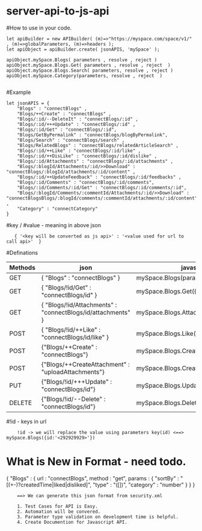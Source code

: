 # server-api-to-js-api

#How to use in your code.

```
let apiBuilder = new APIBuilder( (m)=>"https://myspace.com/space/v1/" , (m)=>globalParameters, (m)=>headers );
let apiObject = apiBuilder.create( jsonAPIS, 'mySpace' );

apiObject.mySpace.Blogs( parameters , resolve , reject ) 
apiObject.mySpace.Blogs.Get( parameters , resolve , reject  ) 
apiObject.mySpace.Blogs.Search( parameters, resolve , reject )
apiObject.mySpace.Category(parameters, resolve , reject  )
  
```

#Example

```
let jsonAPIS = {
	"Blogs" : "connectBlogs" ,
	"Blogs/++Create" : "connectBlogs" ,
	"Blogs/:id/--DeleteIt" : "connectBlogs/:id" ,
	"Blogs/:id/+++Update" : "connectBlogs/:id" ,
	"Blogs/:id/Get" : "connectBlogs/:id",
	"Blogs/GetByPermalink" : "connectBlogs/blogByPermalink",
	"Blogs/Search" : "connectBlogs/search" ,
	"Blogs/RelatedBlogs" : "connectBlogs/relatedArticleSearch" ,
	"Blogs/:id/++Like" : "connectBlogs/:id/like" ,
	"Blogs/:id/++DisLike" : "connectBlogs/:id/dislike" ,
	"Blogs/:id/Attachments" : "connectBlogs/:id/attachments" ,
	"Blogs/:blogId/Attachments/:id/>>Download" : "connectBlogs/:blogId/attachments/:id/content" ,
	"Blogs/:id/++UpdateFeedback" : "connectBlogs/:id/feedbacks" ,
	"Blogs/:id/Comments" : "connectBlogs/:id/comments",
	"Blogs/:id/Comments/:id/Get" : "connectBlogs/:id/comments/:id",
	"Blogs/:blogId/Comments/:commentId/Attachments/:id/>>Download" : "connectBlogsBlogs/:blogId/comments/:commentId/attachments/:id/content" ,
	"Category" : "connectCategory"
}

```

#key / #value - meaning in above json 

```  
   { '<key will be converted as js api>' : '<value used for url to call api>'  }
```

#Definations 

Methods       | json          | javascript api  | urls 
------------- | ------------- | --------------  | ----------------
GET           |  { "Blogs" : "connectBlogs" }  | mySpace.Blogs(parameters)    | `https://myspace.com/space/v1/connectBlogs?globalparams`   
GET  | { "Blogs/!id/Get" : "connectBlogs/id" }   | mySpace.Blogs.Get({ id : `<id>` })    | `https://myspace.com/space/v1/connectBlogs/<id>?globalparams` 
GET  | { "Blogs/!id/Attachments" : "connectBlogs/id/attachments" }  | mySpace.Blogs.Attachments({ id : `<id>` }) | `https://myspace.com/space/v1/connectBlogs/<id>/attachments?globalparams` 
POST  | { "Blogs/!id/++Like" : "connectBlogs/id/like" }  | mySpace.Blogs.Like({ id : `<id>`})    | `https://myspace.com/space/v1/connectBlogs/<id>/like?globalparams`
POST  | {"Blogs/++Create" : "connectBlogs"} | mySpace.Blogs.Create({ all the data })    | `https://myspace.com/space/v1/connectBlogs?globalparams`
POST  | {"Blogs/++CreateAttachment" : "uploadAttachments"} | mySpace.Blogs.CreateAttachment(FormData) | `https://myspace.com/space/v1/uploadAttachments?globalparams`  
PUT  | {"Blogs/!id/+++Update" : "connectBlogs/id"} | mySpace.Blogs.Update({ all the data })    | `https://myspace.com/space/v1/connectBlogs/<id>?globalparams`
DELETE  | {"Blogs/!id/--Delete" : "connectBlogs/id"} | mySpace.Blogs.Delete({ id : `<id>` })    | `https://myspace.com/space/v1/connectBlogs/<id>?globalparams`


#!id - keys in url

```
	!id -> we will replace the value using parameters key(id) <==> mySpace.Blogs({id:'<292929929>'})
```



# What is New in Format - need todo.

{
	"Blogs" : {
		url : "connectBlogs",
		method : "get",
		params : {
			"sortBy" : "[(+-)?createdTime|liked|disliked]",
			"type" : "([])",
			"category" : "number"
		}
	}
}


``` 
	==> We can generate this json format from security.xml
	
	1. Test Cases for API is Easy.
	2. Automation will be convered.
	3. Parameter type validation on development time is helpful.
	4. Create Documention for Javascript API.

```